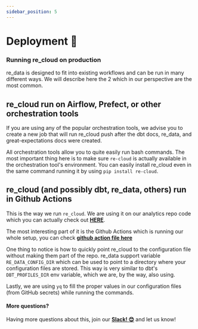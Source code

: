 ```yaml
---
sidebar_position: 5
---
```


# Deployment 🚀

### Running re_cloud on production

re_data is designed to fit into existing workflows and can be run in many different ways. We will describe here the 2 which in our perspective are the most common.

## re_cloud run on Airflow, Prefect, or other orchestration tools

If you are using any of the popular orchestration tools, we advise you to create a new job that will run re_cloud push after the dbt docs, re_data, and great-expectations docs were created.

All orchestration tools allow you to quite easily run bash commands. The most important thing here is to make sure `re-cloud` is actually available in the orchestration tool's environment. You can easily install re_cloud even in the same command running it by using `pip install re-cloud`.

## re_cloud (and possibly dbt, re_data, others) run in Github Actions

This is the way we run `re_cloud`. We are using it on our analytics repo code which you can actually check out **[HERE](https://github.com/re-data/analysis)**.

The most interesting part of it is the Github Actions which is running our whole setup, you can check **[github action file here](https://github.com/re-data/analysis/blob/main/.github/workflows/re_data.yml)** 

One thing to notice is how to quickly point re_cloud to the configuration file without making them part of the repo.
re_data support variable `RE_DATA_CONFIG_DIR` which can be used to point to a directory where your configuration files are stored. This way is very similar to dbt's `DBT_PROFILES_DIR` env variable, which we are, by the way, also using.

Lastly, we are using `yq` to fill the proper values in our configuration files (from GitHub secrets) while running the commands.

#### More questions?

Having more questions about this, join our **[Slack! 😊](https://www.getre.io/slack)** and let us know!
